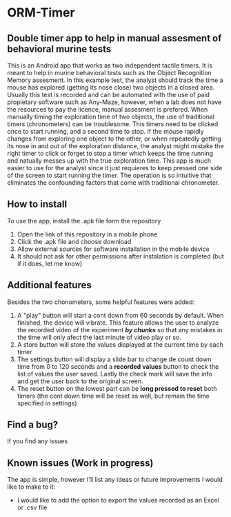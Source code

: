 # ORM-Timer
## Double timer app to help in manual assesment of behavioral murine tests

This is an Android app that works as two independent tactile timers. It is meant to help in murine behavioral tests such as the Object Recognition Memory assesment. In this example test, the analyst should track the time a mouse has explored (getting its nose close) two objects in a closed area. Usually this test is recorded and can be automated with the use of paid propietary software such as Any-Maze, however, when a lab does not have the resources to pay the licence, manual assesment is prefered. When manually timing the exploration time of two objects, the use of traditional timers (chronometers) can be troublesome. This timers need to be clicked once to start running, and a second time to stop. If the mouse rapidly changes from exploring one object to the other, or when repeatedly getting its nose in and out of the exploration distance, the analyst might mistake the right timer to click or forget to stop a timer which keeps the time running and natually messes up with the true exploration time.
This app is much easier to use for the analyst since it just requieres to keep pressed one side of the screen to start running the timer. The operation is so intuitive that eliminates the confounding factors that come with traditional chronometer.

## How to install

To use the app, install the .apk file form the repository
1. Open the link of this repository in a mobile phone
2. Click the .apk file and choose download
3. Allow external sources for software installation in the mobile device
4. It should not ask for other permissions after instalation is completed (but if it does, let me know)

## Additional features

Besides the two chonometers, some helpful features were added:
1. A "play" button will start a cont down from 60 seconds by default. When finished, the device will vibrate. This feature allows the user to analyze the recorded video of the experiment ***by chunks*** so that any mistakes in the time will only afect the last minute of video play or so.
2. A store button will store the values displayed at the current time by each timer
3. The settings button will display a slide bar to change de count down time from 0 to 120 seconds and a **recorded values** button to check the list of values the user saved. Lastly the check mark will save the info and get the user back to the original screen.
4. The reset button on the lowest part can be **long pressed to reset** both timers (the cont down time will be reset as well, but remain the time specified in settings)

## Find a bug?
If you find any issues


## Known issues (Work in progress)
The app is simple, however I'll list any ideas or future improvements I would like to make to it:
- I would like to add the option to export the values recorded as an Excel or .csv file
